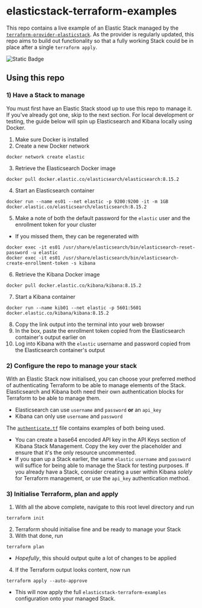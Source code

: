 # elasticstack-terraform-examples

This repo contains a live example of an Elastic Stack managed by the [`terraform-provider-elasticstack`](https://github.com/elastic/terraform-provider-elasticstack). As the provider is regularly updated, this repo aims to build out functionality so that a fully working Stack could be in place after a single `terraform apply`.

![Static Badge](https://img.shields.io/badge/Status-In_Development-orange)

## Using this repo

### 1) Have a Stack to manage

You must first have an Elastic Stack stood up to use this repo to manage it. If you've already got one, skip to the next section. For local development or testing, the guide below will spin up Elasticsearch and Kibana locally using Docker.

1. Make sure Docker is installed
2. Create a new Docker network
```properties
docker network create elastic
```
3. Retrieve the Elasticsearch Docker image
```properties
docker pull docker.elastic.co/elasticsearch/elasticsearch:8.15.2
```
4. Start an Elasticsearch container
```properties
docker run --name es01 --net elastic -p 9200:9200 -it -m 1GB docker.elastic.co/elasticsearch/elasticsearch:8.15.2
```
5. Make a note of both the default password for the `elastic` user and the enrollment token for your cluster
- If you missed them, they can be regenerated with
```properties
docker exec -it es01 /usr/share/elasticsearch/bin/elasticsearch-reset-password -u elastic
docker exec -it es01 /usr/share/elasticsearch/bin/elasticsearch-create-enrollment-token -s kibana
```
6. Retrieve the Kibana Docker image
```properties
docker pull docker.elastic.co/kibana/kibana:8.15.2
```
7. Start a Kibana container
```properties
docker run --name kib01 --net elastic -p 5601:5601 docker.elastic.co/kibana/kibana:8.15.2
```
8. Copy the link output into the terminal into your web browser
9. In the box, paste the enrollment token copied from the Elasticsearch container's output earlier on
10. Log into Kibana with the `elastic` username and password copied from the Elasticsearch container's output

### 2) Configure the repo to manage your stack

With an Elastic Stack now initialised, you can choose your preferred method of authenticating Terraform to be able to manage elements of the Stack. Elasticsearch and Kibana both need their own authentication blocks for Terraform to be able to manage them.
- Elasticsearch can use `username` and `password` **or** an `api_key`
- Kibana can only use `username` and `password`

The [`authenticate.tf`](./authenticate.tf) file contains examples of both being used.

- You can create a base64 encoded API key in the API Keys section of Kibana Stack Management. Copy the key over the placeholder and ensure that it's the only resource uncommented.
- If you span up a Stack earlier, the same `elastic` `username` and `password` will suffice for being able to manage the Stack for testing purposes. If you already have a Stack, consider creating a user within Kibana *solely* for Terraform management, or use the `api_key` authentication method.

### 3) Initialise Terraform, plan and apply

1. With all the above complete, navigate to this root level directory and run
```properties
terraform init
```
2. Terraform should initialise fine and be ready to manage your Stack
3. With that done, run
```properties
terraform plan
```
- *Hopefully*, this should output quite a lot of changes to be applied
4. If the Terraform output looks content, now run
```properties
terraform apply --auto-approve
```
- This will now apply the full `elasticstack-terraform-examples` configuration onto your managed Stack.